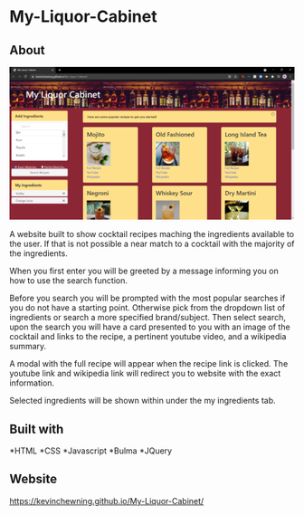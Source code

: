 # My-Liquor-Cabinet

## About

![My liquor cabinet screenshot](My-Liquor-Cabinet-screenshot.png)

A website built to show cocktail recipes maching the ingredients available to the user. If that is not possible a near match to a cocktail with the majority of the ingredients. 

When you first enter you will be greeted by a message informing you on how to use the search function. 

Before you search you will be prompted with the most popular searches if you do not have a starting point. Otherwise pick from the dropdown list of ingredients or search a more specified brand/subject. Then select search, upon the search you will have a card presented to you with an image of the cocktail and links to the recipe, a pertinent youtube video, and a wikipedia summary. 

A modal with the full recipe will appear when the recipe link is clicked. The youtube link and wikipedia link will redirect you to website with the exact information.

Selected ingredients will be shown within under the my ingredients tab. 

## Built with

*HTML
*CSS
*Javascript
*Bulma
*JQuery

## Website 

https://kevinchewning.github.io/My-Liquor-Cabinet/

